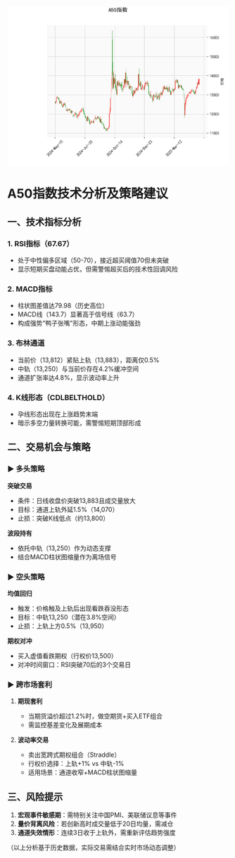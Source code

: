 ![图](A50.png)



# A50指数技术分析及策略建议

## 一、技术指标分析

### 1. RSI指标（67.67）
- 处于中性偏多区域（50-70），接近超买阈值70但未突破
- 显示短期买盘动能占优，但需警惕超买后的技术性回调风险

### 2. MACD指标
- 柱状图差值达79.98（历史高位）
- MACD线（143.7）显著高于信号线（63.7）
- 构成强势"鸭子张嘴"形态，中期上涨动能强劲

### 3. 布林通道
- 当前价（13,812）紧贴上轨（13,883），距离仅0.5%
- 中轨（13,250）与当前价存在4.2%缓冲空间
- 通道扩张率达4.8%，显示波动率上升

### 4. K线形态（CDLBELTHOLD）
- 孕线形态出现在上涨趋势末端
- 暗示多空力量转换可能，需警惕短期顶部形成

## 二、交易机会与策略

### ▶ 多头策略
**突破交易**
- 条件：日线收盘价突破13,883且成交量放大
- 目标：通道上轨外延1.5%（14,070）
- 止损：突破K线低点（约13,800）

**波段持有**
- 依托中轨（13,250）作为动态支撑
- 结合MACD柱状图缩量作为离场信号

### ▶ 空头策略
**均值回归**
- 触发：价格触及上轨后出现看跌吞没形态
- 目标：中轨13,250（潜在3.8%空间）
- 止损：上轨上方0.5%（13,950）

**期权对冲**
- 买入虚值看跌期权（行权价13,500）
- 对冲时间窗口：RSI突破70后的3个交易日

### ▶ 跨市场套利
1. **期现套利**
   - 当期货溢价超过1.2%时，做空期货+买入ETF组合
   - 需监控基差变化及展期成本

2. **波动率交易**
   - 卖出宽跨式期权组合（Straddle）
   - 行权价选择：上轨+1% vs 中轨-1%
   - 适用场景：通道收窄+MACD柱状图缩量

## 三、风险提示
1. **宏观事件敏感期**：需特别关注中国PMI、美联储议息等事件
2. **量价背离风险**：若创新高时成交量低于20日均量，需减仓
3. **通道失效情形**：连续3日收于上轨外，需重新评估趋势强度

（以上分析基于历史数据，实际交易需结合实时市场动态调整）